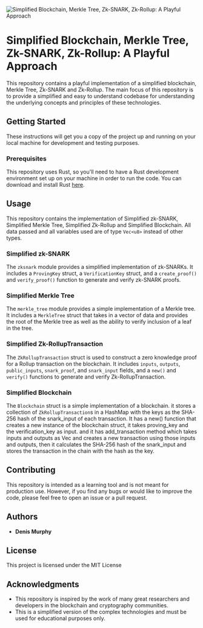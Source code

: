 ![Simplified Blockchain, Merkle Tree, Zk-SNARK, Zk-Rollup: A Playful Approach](https://github.com/denismurphy/simplified-blockchain-merkle-tree-zk-snark-zk-rollup-a-playful-approach/blob/main/images/blockchain_vector_images.svg?raw=true)

# Simplified Blockchain, Merkle Tree, Zk-SNARK, Zk-Rollup: A Playful Approach

This repository contains a playful implementation of a simplified blockchain, Merkle Tree, Zk-SNARK and Zk-Rollup. The main focus of this repository is to provide a simplified and easy to understand codebase for understanding the underlying concepts and principles of these technologies.

## Getting Started

These instructions will get you a copy of the project up and running on your local machine for development and testing purposes.

### Prerequisites

This repository uses Rust, so you'll need to have a Rust development environment set up on your machine in order to run the code. You can download and install Rust [here](https://www.rust-lang.org/learn/get-started).

## Usage

This repository contains the implementation of Simplified zk-SNARK, Simplified Merkle Tree, Simplified Zk-Rollup and Simplified Blockchain. All data passed and all variables used are of type `Vec<u8>` instead of other types.

### Simplified zk-SNARK

The `zksnark` module provides a simplified implementation of zk-SNARKs. It includes a `ProvingKey` struct, a `VerificationKey` struct, and a `create_proof()` and `verify_proof()` function to generate and verify zk-SNARK proofs.

### Simplified Merkle Tree

The `merkle_tree` module provides a simple implementation of a Merkle tree. It includes a `MerkleTree` struct that takes in a vector of data and provides the root of the Merkle tree as well as the ability to verify inclusion of a leaf in the tree.

### Simplified Zk-RollupTransaction

The `ZkRollupTransaction` struct is used to construct a zero knowledge proof for a Rollup transaction on the blockchain. It includes `inputs`, `outputs`, `public_inputs`, `snark_proof`, and `snark_input` fields, and a `new()` and `verify()` functions to generate and verify Zk-RollupTransaction.

### Simplified Blockchain

The `Blockchain` struct is a simple implementation of a blockchain. it stores a collection of `ZkRollupTransaction`s in a HashMap with the keys as the SHA-256 hash of the snark_input of each transaction. It has a new() function that creates a new instance of the blockchain struct, it takes proving_key and the verification_key as input. and it has add_transaction method which takes inputs and outputs as Vec<u8> and creates a new transaction using those inputs and outputs, then it calculates the SHA-256 hash of the snark_input and stores the transaction in the chain with the hash as the key.

## Contributing

This repository is intended as a learning tool and is not meant for production use. However, if you find any bugs or would like to improve the code, please feel free to open an issue or a pull request.

## Authors

-   **Denis Murphy**

## License

This project is licensed under the MIT License

## Acknowledgments

-   This repository is inspired by the work of many great researchers and developers in the blockchain and cryptography communities.
-   This is a simplified version of the complex technologies and must be used for educational purposes only.
